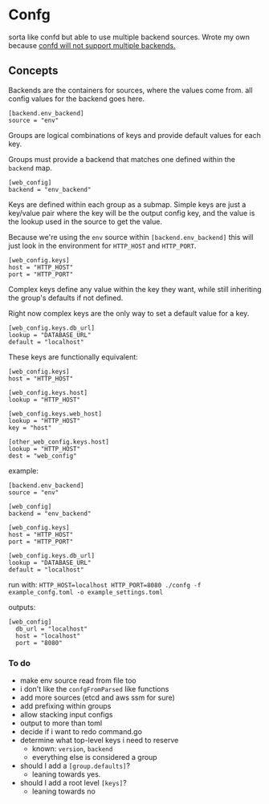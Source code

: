 # Confg

sorta like confd but able to use multiple backend sources. Wrote my own
because [confd will not support multiple backends.][1]

## Concepts

Backends are the containers for sources, where the values come from. all
config values for the backend goes here.

```
[backend.env_backend]
source = "env"
```

Groups are logical combinations of keys and provide default values for
each key.

Groups must provide a backend that matches one defined within the
`backend` map.

```
[web_config]
backend = "env_backend"

```


Keys are defined within each group as a submap. Simple keys are just a
key/value pair where the key will be the output config key, and the
value is the lookup used in the source to get the value.

Because we're using the `env` source within `[backend.env_backend]` this
will just look in the environment for `HTTP_HOST` and `HTTP_PORT`.


```
[web_config.keys]
host = "HTTP_HOST"
port = "HTTP_PORT"
```

Complex keys define any value within the key they want, while still
inheriting the group's defaults if not defined.

Right now complex keys are the only way to set a default value for a
key.

```
[web_config.keys.db_url]
lookup = "DATABASE_URL"
default = "localhost"
```


These keys are functionally equivalent:

```
[web_config.keys]
host = "HTTP_HOST"

[web_config.keys.host]
lookup = "HTTP_HOST"

[web_config.keys.web_host]
lookup = "HTTP_HOST"
key = "host"

[other_web_config.keys.host]
lookup = "HTTP_HOST"
dest = "web_config"
```

example:

```
[backend.env_backend]
source = "env"

[web_config]
backend = "env_backend"

[web_config.keys]
host = "HTTP_HOST"
port = "HTTP_PORT"

[web_config.keys.db_url]
lookup = "DATABASE_URL"
default = "localhost"
```

run with: `HTTP_HOST=localhost HTTP_PORT=8080 ./confg -f example_confg.toml -o example_settings.toml`

outputs:

```
[web_config]
  db_url = "localhost"
  host = "localhost"
  port = "8080"
```


### To do

- make env source read from file too
- i don't like the `confgFromParsed` like functions
- add more sources (etcd and aws ssm for sure)
- add prefixing within groups
- allow stacking input configs
- output to more than toml
- decide if i want to redo command.go
- determine what top-level keys i need to reserve
  - known: `version`, `backend`
  - everything else is considered a group
- should I add a `[group.defaults]`?
  - leaning towards yes.
- should I add a root level `[keys]`?
  - leaning towards no

[1]: https://github.com/kelseyhightower/confd/issues/414#issuecomment-232388171